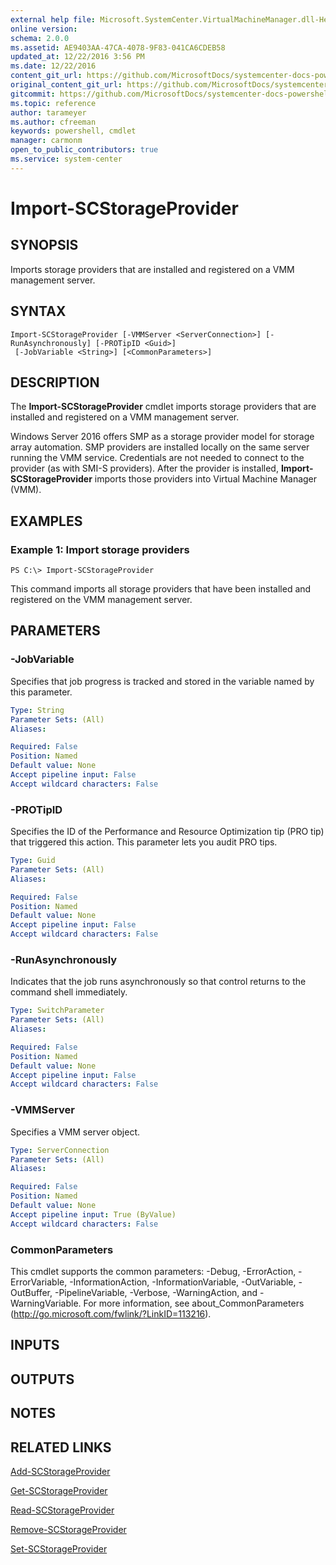 ```yaml
---
external help file: Microsoft.SystemCenter.VirtualMachineManager.dll-Help.xml
online version: 
schema: 2.0.0
ms.assetid: AE9403AA-47CA-4078-9F83-041CA6CDEB58
updated_at: 12/22/2016 3:56 PM
ms.date: 12/22/2016
content_git_url: https://github.com/MicrosoftDocs/systemcenter-docs-powershell/blob/live/systemcenter-cmdlets/SystemCenter2016/VirtualMachineManager/vlatest/Import-SCStorageProvider.md
original_content_git_url: https://github.com/MicrosoftDocs/systemcenter-docs-powershell/blob/live/systemcenter-cmdlets/SystemCenter2016/VirtualMachineManager/vlatest/Import-SCStorageProvider.md
gitcommit: https://github.com/MicrosoftDocs/systemcenter-docs-powershell/blob/96e5647587661652225fbdd2c797cd4d59d542bc/systemcenter-cmdlets/SystemCenter2016/VirtualMachineManager/vlatest/Import-SCStorageProvider.md
ms.topic: reference
author: tarameyer
ms.author: cfreeman
keywords: powershell, cmdlet
manager: carmonm
open_to_public_contributors: true
ms.service: system-center
---
```


# Import-SCStorageProvider

## SYNOPSIS
Imports storage providers that are installed and registered on a VMM management server.

## SYNTAX

```
Import-SCStorageProvider [-VMMServer <ServerConnection>] [-RunAsynchronously] [-PROTipID <Guid>]
 [-JobVariable <String>] [<CommonParameters>]
```

## DESCRIPTION
The **Import-SCStorageProvider** cmdlet imports storage providers that are installed and registered on a VMM management server.

Windows Server 2016 offers SMP as a storage provider model for storage array automation.
SMP providers are installed locally on the same server running the VMM service.
Credentials are not needed to connect to the provider (as with SMI-S providers).
After the provider is installed, **Import-SCStorageProvider** imports those providers into Virtual Machine Manager (VMM).

## EXAMPLES

### Example 1: Import storage providers
```
PS C:\> Import-SCStorageProvider
```

This command imports all storage providers that have been installed and registered on the VMM management server.

## PARAMETERS

### -JobVariable
Specifies that job progress is tracked and stored in the variable named by this parameter.

```yaml
Type: String
Parameter Sets: (All)
Aliases: 

Required: False
Position: Named
Default value: None
Accept pipeline input: False
Accept wildcard characters: False
```

### -PROTipID
Specifies the ID of the Performance and Resource Optimization tip (PRO tip) that triggered this action.
This parameter lets you audit PRO tips.

```yaml
Type: Guid
Parameter Sets: (All)
Aliases: 

Required: False
Position: Named
Default value: None
Accept pipeline input: False
Accept wildcard characters: False
```

### -RunAsynchronously
Indicates that the job runs asynchronously so that control returns to the command shell immediately.

```yaml
Type: SwitchParameter
Parameter Sets: (All)
Aliases: 

Required: False
Position: Named
Default value: None
Accept pipeline input: False
Accept wildcard characters: False
```

### -VMMServer
Specifies a VMM server object.

```yaml
Type: ServerConnection
Parameter Sets: (All)
Aliases: 

Required: False
Position: Named
Default value: None
Accept pipeline input: True (ByValue)
Accept wildcard characters: False
```

### CommonParameters
This cmdlet supports the common parameters: -Debug, -ErrorAction, -ErrorVariable, -InformationAction, -InformationVariable, -OutVariable, -OutBuffer, -PipelineVariable, -Verbose, -WarningAction, and -WarningVariable. For more information, see about_CommonParameters (http://go.microsoft.com/fwlink/?LinkID=113216).

## INPUTS

## OUTPUTS

## NOTES

## RELATED LINKS

[Add-SCStorageProvider](xref:SystemCenter2016/VirtualMachineManager/vlatest/Add-SCStorageProvider.md)

[Get-SCStorageProvider](xref:SystemCenter2016/VirtualMachineManager/vlatest/Get-SCStorageProvider.md)

[Read-SCStorageProvider](xref:SystemCenter2016/VirtualMachineManager/vlatest/Read-SCStorageProvider.md)

[Remove-SCStorageProvider](xref:SystemCenter2016/VirtualMachineManager/vlatest/Remove-SCStorageProvider.md)

[Set-SCStorageProvider](xref:SystemCenter2016/VirtualMachineManager/vlatest/Set-SCStorageProvider.md)

